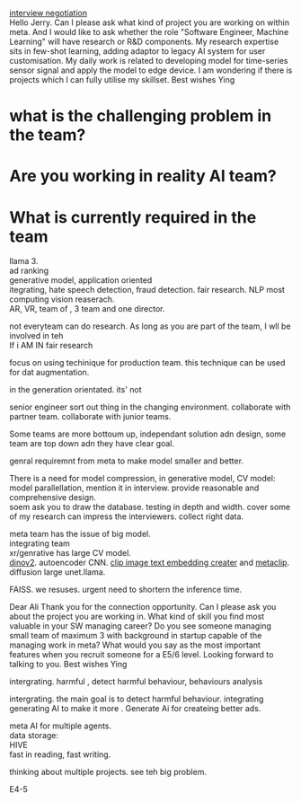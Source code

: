 [interview negotiation](https://interviewing.io/blog/how-to-negotiate-with-meta)  
Hello Jerry. Can I please ask what kind of project you are working on within meta. And I would like to ask whether the role "Software Engineer, Machine Learning" will have research or R&D components. My research expertise sits in few-shot learning, adding adaptor to legacy AI system for user customisation. My daily work is related to developing model for time-series sensor signal and apply the model to edge device. I am wondering if there is projects which I can fully utilise my skillset. Best wishes Ying  
  
  
# what is the challenging problem in the team?  
  
# Are you working in reality AI team?  
  
# What is currently required in the team  
  
llama 3.   
ad ranking  
generative model, application oriented  
itegrating, hate speech detection, fraud detection. fair research. NLP most computing vision reaserach.  
AR, VR, team of , 3 team and one director.  
  
  
not everyteam can do research. As long as you are part of the team, I wll be involved in teh   
If i AM IN fair research   
  
focus on using techinique for production team. this technique can be used for dat augmentation.   
  
in the generation orientated. its' not   
  
senior engineer sort out thing in the changing environment. collaborate with partner team. collaborate with junior teams.   
  
Some teams are more bottoum up, independant solution adn design, some team are top down adn they have clear goal.   
  
genral requiremnt from meta to make model smaller and better.  
  
  
There is a need for model compression, in generative model, CV model:  
model parallellation, mention it in interview.  provide reasonable and comprehensive design.   
soem ask you to draw the database. testing in depth and width. cover some of my research can impress the interviewers. collect right data.  
  
meta team has the issue of big model.   
integrating team   
xr/genrative has large CV model.  
[dinov2](https://arxiv.org/abs/2304.07193). autoencoder CNN. [clip image text embedding creater](https://ai.meta.com/blog/imagebind-six-modalities-binding-ai/) and [metaclip](https://arxiv.org/abs/2309.16671). diffusion large unet.llama.  
  
FAISS. we resuses. urgent need to shortern the inference time.  
  
  
Dear Ali Thank you for the connection opportunity. Can I please ask you about the project you are working in. What kind of skill you find most valuable in your SW managing career? Do you see someone managing small team of maximum 3 with background in startup capable of the managing work in meta? What would you say as the most important features when you recruit someone for a E5/6 level. Looking forward to talking to you. Best wishes Ying  
  
intergrating. harmful , detect harmful behaviour, behaviours analysis  
  
intergrating. the main goal is to detect harmful behaviour. integrating generating AI to make it more . Generate Ai for createing better ads.   
  
meta AI for multiple agents.   
data storage:  
HIVE  
fast in reading, fast writing.   
  
  
thinking about multiple projects. see teh big problem.  
  
E4-5